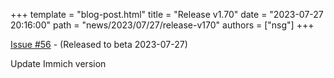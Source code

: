 +++
template = "blog-post.html"
title = "Release v1.70"
date = "2023-07-27 20:16:00"
path = "news/2023/07/27/release-v170"
authors = ["nsg"]
+++


[Issue #56](https://github.com/nsg/immich-distribution/issues/56) - (Released to beta 2023-07-27)

Update Immich version
